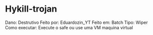 # Hykill-trojan
 Dano: Destrutivo
 Feito por: Eduardozin_YT
 Feito em: Batch
 Tipo: Wiper
 Como executar: Execute o safe ou use uma VM maquina virtual
